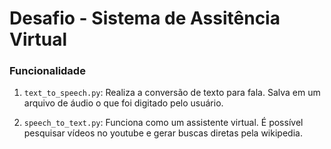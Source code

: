 # Desafio - Sistema de Assitência Virtual

### Funcionalidade

1. `text_to_speech.py`: Realiza a conversão de texto para fala. Salva em um arquivo de áudio o que foi digitado pelo usuário.

2. `speech_to_text.py`: Funciona como um assistente virtual. É possível pesquisar vídeos no youtube e gerar buscas diretas pela wikipedia.
